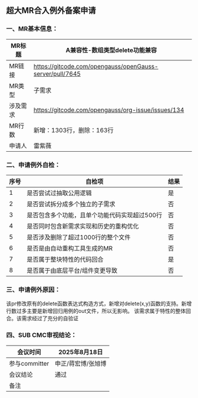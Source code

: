 ## 超大MR合入例外备案申请
### 一、MR基本信息：
| MR标题  | A兼容性-数组类型delete功能兼容 |
|---|---|
| MR链接  | https://gitcode.com/opengauss/openGauss-server/pull/7645 |
| MR类型  | 子需求 |
| 涉及需求  | https://gitcode.com/opengauss/org-issue/issues/134 |
| MR行数  | 新增：1303行，删除：163行 |
| 申请人  | 雷紫薇 |

### 二、申请例外自检：
| 序号  | 自检项 | 结果 |
|---|---|---|
| 1  | 是否尝试过抽取公用逻辑 | 是 |
| 2  | 是否尝试拆分成多个独立的子需求 | 否 |
| 3  | 是否包含多个功能，且单个功能代码实现超过500行 | 否 |
| 4  | 是否同时包含新需求实现和历史的重构优化 | 否 |
| 5  | 是否涉及删除了超过1000行的整个文件 | 否 |
| 6  | 是否是由自动重构工具生成的MR | 否 |
| 7  | 是否属于整块特性的代码回合 | 是 |
| 8  | 是否属于由底层平台/组件变更导致 | 否 |

### 三、申请例外原因：

该pr修改原有的delete函数表达式构造方式，新增对delete(x,y)函数的支持。新增行数过多主要是新增回归用例的out文件，所以无影响。 该需求属于特性的整体回合。该需求经过了充分的自验证

### 四、SUB CMC审视结论：

| 会议时间  | 2025年8月18日 |
|---|---|
| 参与committer  | 申正/蒋宏博/张旭博 |
| 会议结论  | 通过 |
| 备注  |  |
